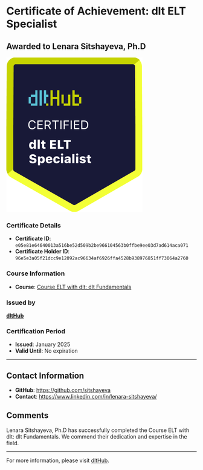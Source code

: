
# Certificate of Achievement: dlt ELT Specialist

## Awarded to **Lenara Sitshayeva, Ph.D**

![Course Image](../badges/dlt_ELT_specialist.png)

### Certificate Details
- **Certificate ID**: `e05e81e64640013a516be52d509b2be966104563b0ffbe9ee03d7ad614aca071`
- **Certificate Holder ID**: `96e5e3a05f21dcc9e12092ac96634af6926ffa4528b938976851ff73064a2760`

### Course Information
- **Course**: [Course ELT with dlt: dlt Fundamentals](https://github.com/dlt-hub/dlthub-education/tree/main/courses/dlt_fundamentals_dec_2024)

### Issued by
[**dltHub**](https://dlthub.com/) 

### Certification Period
- **Issued**: January 2025
- **Valid Until**: No expiration

---

## Contact Information
- **GitHub**: https://github.com/sitshayeva
- **Contact**: https://www.linkedin.com/in/lenara-sitshayeva/

## Comments
Lenara Sitshayeva, Ph.D has successfully completed the Course ELT with dlt: dlt Fundamentals. We commend their dedication and expertise in the field.

---

For more information, please visit [dltHub](https://dlthub.com/).
    